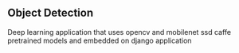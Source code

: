 Object Detection
-------------

Deep learning application that uses opencv and mobilenet ssd caffe pretrained 
models and embedded on django application



